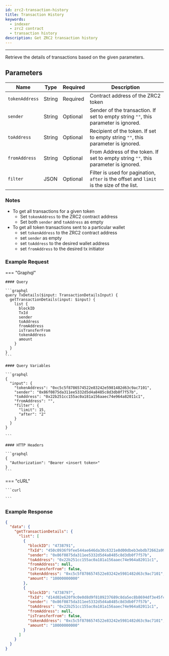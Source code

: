 ```yaml
---
id: zrc2-transaction-history
title: Transaction History
keywords:
  - indexer
  - zrc2 contract
  - transaction history
description: Get ZRC2 transaction history
---
```


---

<!-- markdownlint-disable -->

Retrieve the details of transactions based on the given parameters.

## Parameters

| Name           | Type   | Required | Description                                                                               |
| -------------- | ------ | -------- | ----------------------------------------------------------------------------------------- |
| `tokenAddress` | String | Required | Contract address of the ZRC2 token                                                        |
| `sender`       | String | Optional | Sender of the transaction. If set to empty string `""`, this parameter is ignored.        |
| `toAddress`    | String | Optional | Recipient of the token. If set to empty string `""`, this parameter is ignored.           |
| `fromAddress`  | String | Optional | From Address of the token. If set to empty string `""`, this parameter is ignored.        |
| `filter`       | JSON   | Optional | Filter is used for pagination, `after` is the offset and `limit` is the size of the list. |

### Notes

- To get all transactions for a given token
  - Set `tokenAddress` to the ZRC2 contract address
  - Set both `sender` and `toAddress` as empty
- To get all token transactions sent to a particular wallet
  - set `tokenAddress` to the ZRC2 contract address
  - set `sender` as empty
  - set `toAddress` to the desired wallet address
  - set `fromAddress` to the desired tx initiator

### Example Request

=== "Graphql"

    #### Query

    ```graphql
    query TxDetails($input: TransactionDetailsInput) {
      getTransactionDetails(input: $input) {
        list {
          blockID
          TxId
          sender
          toAddress
          fromAddress
          isTransferFrom
          tokenAddress
          amount
        }
      }
    }
    ```

    #### Query Variables

    ```graphql
    {
      "input": {
        "tokenAddress": "0xc5c5f8786574522e83242e5981482d63c9ac7101",
        "sender": "0x86f0875da311ee5332d5d4a8485c8d3db0f7f57b",
        "toAddress": "0x22b251cc155ac0a181a156aaec74e964a82011c1",
        "fromAddress": "",
        "filter": {
          "limit": 15,
          "after": "2"
        }
      }
    }

    ```

    #### HTTP Headers

    ```graphql
    {
      "Authorization": "Bearer <insert token>"
    }
    ```

=== "cURL"

    ```curl

    ```

### Example Response

```json
{
  "data": {
    "getTransactionDetails": {
      "list": [
        {
          "blockID": "4738791",
          "TxId": "450c0936f9fee544ae646da30c6321e0d00dbeb3ebdb72662a99550b39a9e0f9",
          "sender": "0x86f0875da311ee5332d5d4a8485c8d3db0f7f57b",
          "toAddress": "0x22b251cc155ac0a181a156aaec74e964a82011c1",
          "fromAddress": null,
          "isTransferFrom": false,
          "tokenAddress": "0xc5c5f8786574522e83242e5981482d63c9ac7101",
          "amount": "10000000000"
        },
        {
          "blockID": "4738797",
          "TxId": "d14d02e620f9c0e0d8d9f8109237689c8da5ec8b8694df3e45fcdc8c1af85e95",
          "sender": "0x86f0875da311ee5332d5d4a8485c8d3db0f7f57b",
          "toAddress": "0x22b251cc155ac0a181a156aaec74e964a82011c1",
          "fromAddress": null,
          "isTransferFrom": false,
          "tokenAddress": "0xc5c5f8786574522e83242e5981482d63c9ac7101",
          "amount": "10000000000"
        }
      ]
    }
  }
}
```
